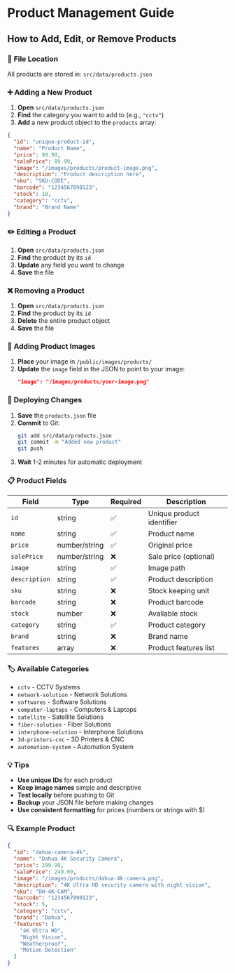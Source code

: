 # Product Management Guide

## How to Add, Edit, or Remove Products

### 📁 **File Location**
All products are stored in: `src/data/products.json`

### ➕ **Adding a New Product**

1. **Open** `src/data/products.json`
2. **Find** the category you want to add to (e.g., `"cctv"`)
3. **Add** a new product object to the `products` array:

```json
{
  "id": "unique-product-id",
  "name": "Product Name",
  "price": 99.99,
  "salePrice": 89.99,
  "image": "/images/products/product-image.png",
  "description": "Product description here",
  "sku": "SKU-CODE",
  "barcode": "1234567890123",
  "stock": 10,
  "category": "cctv",
  "brand": "Brand Name"
}
```

### ✏️ **Editing a Product**

1. **Open** `src/data/products.json`
2. **Find** the product by its `id`
3. **Update** any field you want to change
4. **Save** the file

### ❌ **Removing a Product**

1. **Open** `src/data/products.json`
2. **Find** the product by its `id`
3. **Delete** the entire product object
4. **Save** the file

### 📸 **Adding Product Images**

1. **Place** your image in `/public/images/products/`
2. **Update** the `image` field in the JSON to point to your image:
   ```json
   "image": "/images/products/your-image.png"
   ```

### 🚀 **Deploying Changes**

1. **Save** the `products.json` file
2. **Commit** to Git:
   ```bash
   git add src/data/products.json
   git commit -m "Added new product"
   git push
   ```
3. **Wait** 1-2 minutes for automatic deployment

### 📋 **Product Fields**

| Field | Type | Required | Description |
|-------|------|----------|-------------|
| `id` | string | ✅ | Unique product identifier |
| `name` | string | ✅ | Product name |
| `price` | number/string | ✅ | Original price |
| `salePrice` | number/string | ❌ | Sale price (optional) |
| `image` | string | ✅ | Image path |
| `description` | string | ✅ | Product description |
| `sku` | string | ❌ | Stock keeping unit |
| `barcode` | string | ❌ | Product barcode |
| `stock` | number | ❌ | Available stock |
| `category` | string | ✅ | Product category |
| `brand` | string | ❌ | Brand name |
| `features` | array | ❌ | Product features list |

### 🏷️ **Available Categories**

- `cctv` - CCTV Systems
- `network-solution` - Network Solutions
- `softwares` - Software Solutions
- `computer-laptops` - Computers & Laptops
- `satellite` - Satellite Solutions
- `fiber-solution` - Fiber Solutions
- `interphone-solution` - Interphone Solutions
- `3d-printers-cnc` - 3D Printers & CNC
- `automation-system` - Automation System

### 💡 **Tips**

- **Use unique IDs** for each product
- **Keep image names** simple and descriptive
- **Test locally** before pushing to Git
- **Backup** your JSON file before making changes
- **Use consistent formatting** for prices (numbers or strings with $)

### 🔍 **Example Product**

```json
{
  "id": "dahua-camera-4k",
  "name": "Dahua 4K Security Camera",
  "price": 299.99,
  "salePrice": 249.99,
  "image": "/images/products/dahua-4k-camera.png",
  "description": "4K Ultra HD security camera with night vision",
  "sku": "DH-4K-CAM",
  "barcode": "1234567890123",
  "stock": 5,
  "category": "cctv",
  "brand": "Dahua",
  "features": [
    "4K Ultra HD",
    "Night Vision",
    "Weatherproof",
    "Motion Detection"
  ]
}
``` 